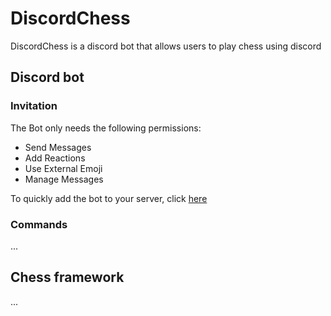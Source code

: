 # DiscordChess
DiscordChess is a discord bot that allows users to play chess using discord

## Discord bot

### Invitation
The Bot only needs the following permissions:
- Send Messages
- Add Reactions
- Use External Emoji
- Manage Messages

To quickly add the bot to your server, click [here](https://discord.com/api/oauth2/authorize?client_id=827207000005541909&permissions=272448&scope=bot)

### Commands
...

## Chess framework
...
